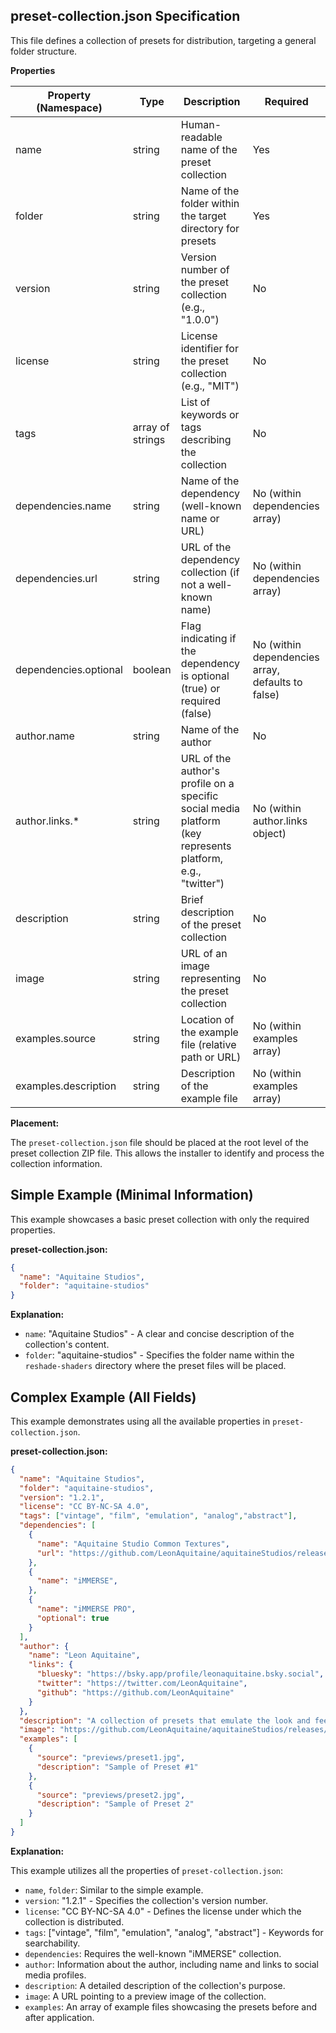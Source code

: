 ## preset-collection.json Specification

This file defines a collection of presets for distribution, targeting a general folder structure.

**Properties**

| Property (Namespace) | Type | Description | Required |
|---|---|---|---|
| name | string | Human-readable name of the preset collection | Yes |
| folder | string | Name of the folder within the target directory for presets | Yes |
| version | string | Version number of the preset collection (e.g., "1.0.0") | No |
| license | string | License identifier for the preset collection (e.g., "MIT") | No |
| tags | array of strings | List of keywords or tags describing the collection | No |
| dependencies.name | string | Name of the dependency (well-known name or URL) | No (within dependencies array) |
| dependencies.url | string | URL of the dependency collection (if not a well-known name) | No (within dependencies array) |
| dependencies.optional | boolean | Flag indicating if the dependency is optional (true) or required (false) | No (within dependencies array, defaults to false) |
| author.name | string | Name of the author | No |
| author.links.* | string | URL of the author's profile on a specific social media platform (key represents platform, e.g., "twitter") | No (within author.links object) |
| description | string | Brief description of the preset collection | No |
| image | string | URL of an image representing the preset collection | No |
| examples.source | string | Location of the example file (relative path or URL) | No (within examples array) |
| examples.description | string | Description of the example file | No (within examples array) |

**Placement:**

The `preset-collection.json` file should be placed at the root level of the preset collection ZIP file. This allows the installer to identify and process the collection information.


## Simple Example (Minimal Information)

This example showcases a basic preset collection with only the required properties.

**preset-collection.json:**

```json
{
  "name": "Aquitaine Studios",
  "folder": "aquitaine-studios"
}
```

**Explanation:**

* `name`: "Aquitaine Studios" - A clear and concise description of the collection's content.
* `folder`: "aquitaine-studios" - Specifies the folder name within the `reshade-shaders` directory where the preset files will be placed.

## Complex Example (All Fields)

This example demonstrates using all the available properties in `preset-collection.json`.

**preset-collection.json:**

```json
{
  "name": "Aquitaine Studios",
  "folder": "aquitaine-studios",
  "version": "1.2.1",
  "license": "CC BY-NC-SA 4.0",
  "tags": ["vintage", "film", "emulation", "analog","abstract"],
  "dependencies": [
    {
      "name": "Aquitaine Studio Common Textures",
      "url": "https://github.com/LeonAquitaine/aquitaineStudios/releases/v1.0.1/common-textures.zip"
    },
    {
      "name": "iMMERSE",
    },
    {
      "name": "iMMERSE PRO",
      "optional": true
    }
  ],
  "author": {
    "name": "Leon Aquitaine",
    "links": {
      "bluesky": "https://bsky.app/profile/leonaquitaine.bsky.social",
      "twitter": "https://twitter.com/LeonAquitaine",
      "github": "https://github.com/LeonAquitaine"
    }
  },
  "description": "A collection of presets that emulate the look and feel of classic vintage film stocks.",
  "image": "https://github.com/LeonAquitaine/aquitaineStudios/releases/v1.0.1/aquitaine-studios-cover.png",
  "examples": [
    {
      "source": "previews/preset1.jpg",
      "description": "Sample of Preset #1"
    },
    {
      "source": "previews/preset2.jpg",
      "description": "Sample of Preset 2"
    }
  ]
}
```

**Explanation:**

This example utilizes all the properties of `preset-collection.json`:

* `name`, `folder`: Similar to the simple example.
* `version`: "1.2.1" - Specifies the collection's version number.
* `license`: "CC BY-NC-SA 4.0" - Defines the license under which the collection is distributed.
* `tags`: ["vintage", "film", "emulation", "analog", "abstract"] - Keywords for searchability.
* `dependencies`: Requires the well-known "iMMERSE" collection.
* `author`: Information about the author, including name and links to social media profiles.
* `description`: A detailed description of the collection's purpose.
* `image`: A URL pointing to a preview image of the collection.
* `examples`: An array of example files showcasing the presets before and after application.
